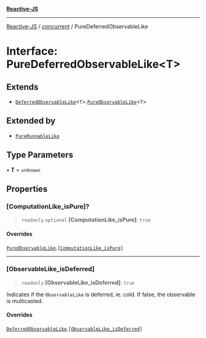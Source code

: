 [**Reactive-JS**](../../README.md)

***

[Reactive-JS](../../README.md) / [concurrent](../README.md) / PureDeferredObservableLike

# Interface: PureDeferredObservableLike\<T\>

## Extends

- [`DeferredObservableLike`](DeferredObservableLike.md)\<`T`\>.[`PureObservableLike`](PureObservableLike.md)\<`T`\>

## Extended by

- [`PureRunnableLike`](PureRunnableLike.md)

## Type Parameters

• **T** = `unknown`

## Properties

### \[ComputationLike\_isPure\]?

> `readonly` `optional` **\[ComputationLike\_isPure\]**: `true`

#### Overrides

[`PureObservableLike`](PureObservableLike.md).[`[ComputationLike_isPure]`](PureObservableLike.md#computationlike_ispure)

***

### \[ObservableLike\_isDeferred\]

> `readonly` **\[ObservableLike\_isDeferred\]**: `true`

Indicates if the `ObservableLike` is deferred, ie. cold. If false,
the observable is multicasted.

#### Overrides

[`DeferredObservableLike`](DeferredObservableLike.md).[`[ObservableLike_isDeferred]`](DeferredObservableLike.md#observablelike_isdeferred)
